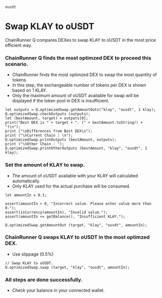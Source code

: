 ```meta-Currency
ousdt
```

# Swap KLAY to oUSDT

ChainRunner Q compares DEXes to swap KLAY to oUSDT in the most price efficient way.

### ChainRunner Q finds the most optimzed DEX to proceed this scenario.

- ChainRunner finds the most optimzed DEX to swap the most quantity of tokens.
- In this step, the exchangeable number of tokens per DEX is shown based on 1 KLAY.
- Only the maximum amount of oUSDT available for swap will be displayed if the token pool in DEX is insufficient.

```output-Dynamic
let outputs = Q.optimizedSwap.getAmountOuts("klay", "ousdt", 1 klay);
Q.optimizedSwap.checkOutputs (outputs);
let (bestAmount, target) = outputs[0];
print("Best DEX is " + target + ". (" + bestAmount.toString() + ")\n");
print ("\nDifferences from Best DEX\n");
print ("\nCurrent Chain : \n");
Q.optimizedSwap.printOutputs (bestAmount, outputs);
print ("\nOther Chain : ");
Q.optimizedSwap.printOtherOutputs (bestAmount, "klay", "ousdt", 1 klay);
```

### Set the amount of KLAY to swap.

- The amount of oUSDT available with your KLAY will calculated automatically.
- Only KLAY used for the actual purchase will be consumed.

```input-Dynamic KLAY
let amountIn = 0.1;
```

```input-Verify
assert(amountIn > 0, "Incorrect value. Please enter value more than 0.");
assert(isCurrency(amountIn), "Invalid value.");
assert(amountIn <= getBalance(), "Insufficient KLAY.");
```

```output-Dynamic oUSDT
Q.optimizedSwap.getAmountOut (target, "klay", "ousdt", amountIn);
```

### ChainRunner Q swaps KLAY to oUSDT in the most optimzed DEX.

- Use slippage (0.5%)

```taster
// Swap KLAY to oUSDT.
Q.optimizedSwap.swap (target, "klay", "ousdt", amountIn);
```

### All steps are done successfully.

- Check your balance in your connected wallet.
